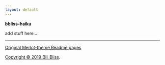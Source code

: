 ```yaml
---
layout: default
---
```


**bbliss-haiku**

add stuff here...

* * *
[Original Merlot-theme Readme pages](./merlot-instructions.md)

[Copyright © 2019 Bill Bliss](./LICENSE.html).





